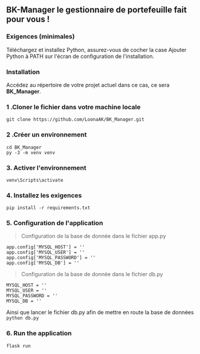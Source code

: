 ## BK-Manager le gestionnaire de portefeuille fait pour vous !

### Exigences (minimales)

Téléchargez et installez Python,  assurez-vous de cocher la case Ajouter Python à PATH sur l'écran de configuration de l'installation. </p>

 
### Installation
Accédez au répertoire de votre projet actuel dans ce cas, ce sera **BK_Manager**. <br>

### 1 .Cloner le fichier dans votre machine locale
```
git clone https://github.com/LoonaAK/BK_Manager.git
```
          
### 2 .Créer un environnement
          
```
cd BK_Manager
py -3 -m venv venv
```

### 3. Activer l'environnement

```venv\Scripts\activate```

### 4. Installez les exigences

```pip install -r requirements.txt```
  
### 5. Configuration de l'application

> Configuration de la base de donnée dans le fichier app.py
```
app.config['MYSQL_HOST'] = ''
app.config['MYSQL_USER'] = ''
app.config['MYSQL_PASSWORD'] = ''
app.config['MYSQL_DB'] = ''
```

> Configuration de la base de donnée dans le fichier db.py
```
MYSQL_HOST = ''
MYSQL_USER = ''
MYSQL_PASSWORD = ''
MYSQL_DB = ''
```

Ainsi que lancer le fichier db.py afin de mettre en route la base de données
```python db.py```


### 6. Run the application 

```
flask run
```